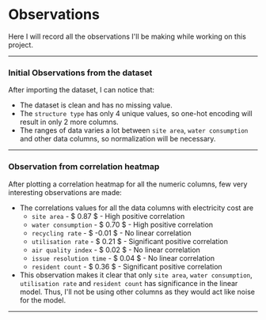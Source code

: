 # Observations
Here I will record all the observations I'll be making while working on this project.

---

### Initial Observations from the dataset
After importing the dataset, I can notice that:
- The dataset is clean and has no missing value.
- The `structure type` has only 4 unique values, so one-hot encoding will result in only 2 more columns.
- The ranges of data varies a lot between `site area`, `water consumption` and other data columns, so normalization will be necessary.
---

### Observation from correlation heatmap
After plotting a correlation heatmap for all the numeric columns, few very interesting observations are made:
- The correlations values for all the data columns with electricity cost are
    - `site area` - $ 0.87 $ - High positive correlation
    - `water consumption` - $ 0.70 $ - High positive correlation
    - `recycling rate` - $ -0.01 $ - No linear correlation
    - `utilisation rate` - $ 0.21 $ - Significant positive correlation
    - `air quality index` - $ 0.02 $ - No linear correlation
    - `issue resolution time` - $ 0.04 $ - No linear correlation
    - `resident count` - $ 0.36 $ - Significant positive correlation
- This observation makes it clear that only `site area`, `water consumption`, `utilisation rate` and `resident count` has significance in the linear model. Thus, I'll not be using other columns as they would act like noise for the model.
---


